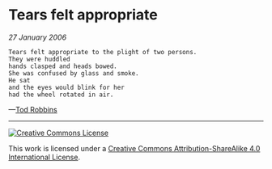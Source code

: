 # Tears felt appropriate
_27 January 2006_
```
Tears felt appropriate to the plight of two persons.
They were huddled
hands clasped and heads bowed.
She was confused by glass and smoke.
He sat
and the eyes would blink for her
had the wheel rotated in air.
```
—[Tod Robbins](http://todrobbins.com)

---

<a rel="license" href="http://creativecommons.org/licenses/by-sa/4.0/">
<img alt="Creative Commons License" style="border-width:0" src="https://i.creativecommons.org/l/by-sa/4.0/88x31.png" /></a><br />

This work is licensed under a <a rel="license" href="http://creativecommons.org/licenses/by-sa/4.0/">Creative Commons Attribution-ShareAlike 4.0 International License</a>.